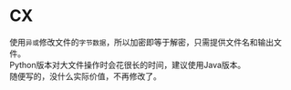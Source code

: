 # CX
使用`异或`修改文件的`字节数据`，所以加密即等于解密，只需提供文件名和输出文件。  
Python版本对大文件操作时会花很长的时间，建议使用Java版本。  
随便写的，没什么实际价值，不再修改了。  
